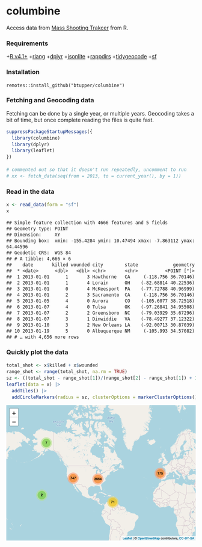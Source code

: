 columbine
================

Access data from [Mass Shooting
Trakcer](https://massshootingtracker.site/) from R.

### Requirements

\+[R v4.1+](https://www.r-project.org/)
+[rlang](https://CRAN.R-project.org/package=rlang)
+[dplyr](https://CRAN.R-project.org/package=dplyr)
+[jsonlite](https://CRAN.R-project.org/package=jsonlite)
+[rappdirs](https://CRAN.R-project.org/package=rappdirs)
+[tidygeocode](https://CRAN.R-project.org/package=tidygeocode)
+[sf](https://CRAN.R-project.org/package=sf)

### Installation

    remotes::install_github("btupper/columbine")

### Fetching and Geocoding data

Fetching can be done by a single year, or multiple years. Geocoding
takes a bit of time, but once complete reading the files is quite fast.

``` r
suppressPackageStartupMessages({
  library(columbine)
  library(dplyr)
  library(leaflet)
})

# commented out so that it doesn't run repeatedly, uncomment to run
# xx <- fetch_data(seq(from = 2013, to = current_year(), by = 1))
```

### Read in the data

``` r
x <- read_data(form = "sf")
x
```

    ## Simple feature collection with 4666 features and 5 fields
    ## Geometry type: POINT
    ## Dimension:     XY
    ## Bounding box:  xmin: -155.4284 ymin: 10.47494 xmax: -7.863112 ymax: 64.44596
    ## Geodetic CRS:  WGS 84
    ## # A tibble: 4,666 × 6
    ##    date       killed wounded city        state             geometry
    ##  * <date>      <dbl>   <dbl> <chr>       <chr>          <POINT [°]>
    ##  1 2013-01-01      1       3 Hawthorne   CA     (-118.756 36.70146)
    ##  2 2013-01-01      1       4 Lorain      OH    (-82.68814 40.22536)
    ##  3 2013-01-01      0       4 McKeesport  PA    (-77.72788 40.96999)
    ##  4 2013-01-01      2       3 Sacramento  CA     (-118.756 36.70146)
    ##  5 2013-01-05      4       0 Aurora      CO    (-105.6077 38.72518)
    ##  6 2013-01-07      4       0 Tulsa       OK    (-97.26841 34.95508)
    ##  7 2013-01-07      2       2 Greensboro  NC    (-79.03929 35.67296)
    ##  8 2013-01-07      3       1 Dinwiddie   VA    (-78.49277 37.12322)
    ##  9 2013-01-10      3       2 New Orleans LA    (-92.00713 30.87039)
    ## 10 2013-01-19      5       0 Albuquerque NM     (-105.993 34.57082)
    ## # … with 4,656 more rows

### Quickly plot the data

``` r
total_shot <- x$killed + x$wounded
range_shot <- range(total_shot, na.rm = TRUE)
sz <- ((total_shot - range_shot[1])/(range_shot[2] - range_shot[1]) + 1) * 5
leaflet(data = x) |>
  addTiles() |>
  addCircleMarkers(radius = sz, clusterOptions = markerClusterOptions())
```

![](README_files/figure-gfm/unnamed-chunk-3-1.png)<!-- -->
